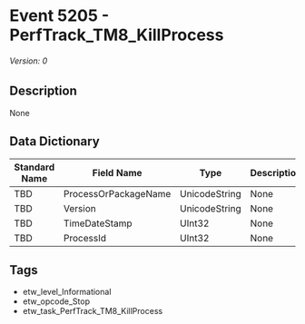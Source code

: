 # Event 5205 - PerfTrack_TM8_KillProcess
###### Version: 0

## Description
None

## Data Dictionary
|Standard Name|Field Name|Type|Description|Sample Value|
|---|---|---|---|---|
|TBD|ProcessOrPackageName|UnicodeString|None|`None`|
|TBD|Version|UnicodeString|None|`None`|
|TBD|TimeDateStamp|UInt32|None|`None`|
|TBD|ProcessId|UInt32|None|`None`|

## Tags
* etw_level_Informational
* etw_opcode_Stop
* etw_task_PerfTrack_TM8_KillProcess